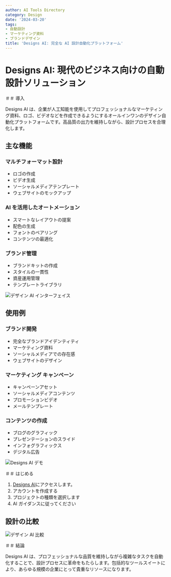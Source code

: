 ```yaml
---
author: AI Tools Directory
category: Design
date: '2024-03-20'
tags:
- 自動設計
- マーケティング資料
- ブランドデザイン
title: 'Designs AI: 完全な AI 設計自動化プラットフォーム'
---
```


# Designs AI: 現代のビジネス向けの自動設計ソリューション

＃＃ 導入

Designs AI は、企業が人工知能を使用してプロフェッショナルなマーケティング資料、ロゴ、ビデオなどを作成できるようにするオールインワンのデザイン自動化プラットフォームです。高品質の出力を維持しながら、設計プロセスを合理化します。

## 主な機能

### マルチフォーマット設計
- ロゴの作成
- ビデオ生成
- ソーシャルメディアテンプレート
- ウェブサイトのモックアップ

### AI を活用したオートメーション
- スマートなレイアウトの提案
- 配色の生成
- フォントのペアリング
- コンテンツの最適化

### ブランド管理
- ブランドキットの作成
- スタイルの一貫性
- 資産運用管理
- テンプレートライブラリ

![デザイン AI インターフェイス](/imgs/designsai/interface.jpg)

## 使用例

### ブランド開発
- 完全なブランドアイデンティティ
- マーケティング資料
- ソーシャルメディアでの存在感
- ウェブサイトのデザイン

### マーケティング キャンペーン
- キャンペーンアセット
- ソーシャルメディアコンテンツ
- プロモーションビデオ
- メールテンプレート

### コンテンツの作成
- ブログのグラフィック
- プレゼンテーションのスライド
- インフォグラフィックス
- デジタル広告

![Designs AI デモ](/imgs/designsai/demo.jpg)

＃＃ はじめる

1. [Designs AI](https://designs.ai)にアクセスします。
2. アカウントを作成する
3. プロジェクトの種類を選択します
4. AI ガイダンスに従ってください

## 設計の比較

![デザイン AI 比較](/imgs/designsai/comparison.jpg)

＃＃ 結論

Designs AI は、プロフェッショナルな品質を維持しながら複雑なタスクを自動化することで、設計プロセスに革命をもたらします。包括的なツールスイートにより、あらゆる規模の企業にとって貴重なリソースになります。